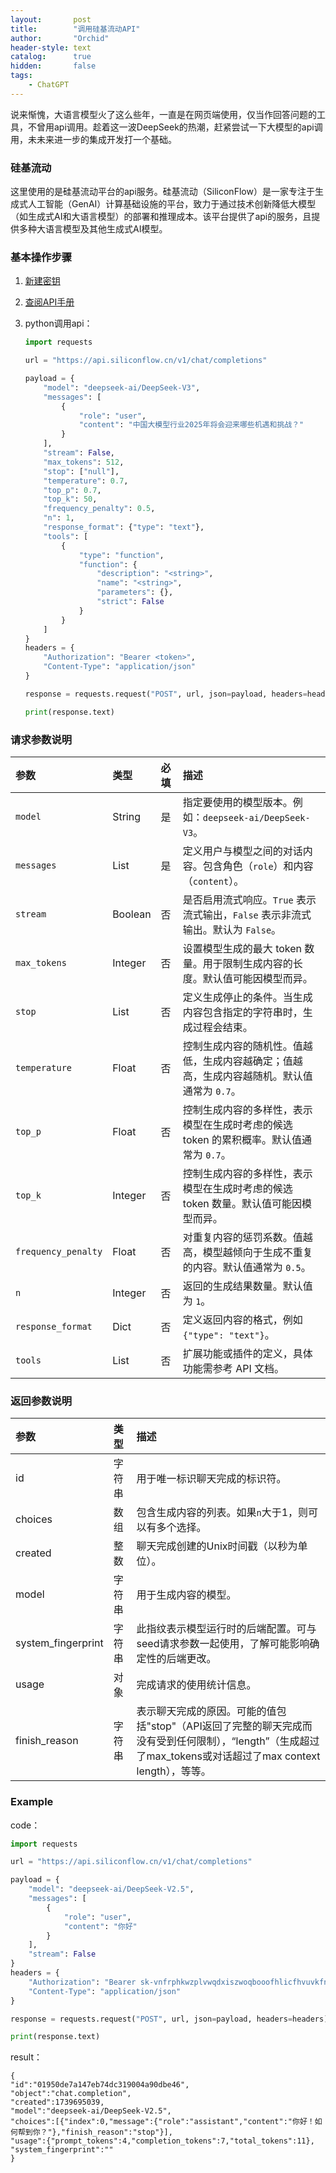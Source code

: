 ```yaml
---
layout:       post
title:        "调用硅基流动API"
author:       "Orchid"
header-style: text
catalog:      true
hidden:       false
tags:
    - ChatGPT
---
```


说来惭愧，大语言模型火了这么些年，一直是在网页端使用，仅当作回答问题的工具，不曾用api调用。趁着这一波DeepSeek的热潮，赶紧尝试一下大模型的api调用，未未来进一步的集成开发打一个基础。

### 硅基流动

这里使用的是硅基流动平台的api服务。硅基流动（SiliconFlow）是一家专注于生成式人工智能（GenAI）计算基础设施的平台，致力于通过技术创新降低大模型（如生成式AI和大语言模型）的部署和推理成本。该平台提供了api的服务，且提供多种大语言模型及其他生成式AI模型。

### 基本操作步骤

1. [新建密钥](https://cloud.siliconflow.cn/account/ak)

2. [查阅API手册](https://docs.siliconflow.cn/cn/api-reference/chat-completions/chat-completions)

3. python调用api：

   ```python
   import requests
   
   url = "https://api.siliconflow.cn/v1/chat/completions"
   
   payload = {
       "model": "deepseek-ai/DeepSeek-V3",
       "messages": [
           {
               "role": "user",
               "content": "中国大模型行业2025年将会迎来哪些机遇和挑战？"
           }
       ],
       "stream": False,
       "max_tokens": 512,
       "stop": ["null"],
       "temperature": 0.7,
       "top_p": 0.7,
       "top_k": 50,
       "frequency_penalty": 0.5,
       "n": 1,
       "response_format": {"type": "text"},
       "tools": [
           {
               "type": "function",
               "function": {
                   "description": "<string>",
                   "name": "<string>",
                   "parameters": {},
                   "strict": False
               }
           }
       ]
   }
   headers = {
       "Authorization": "Bearer <token>",
       "Content-Type": "application/json"
   }
   
   response = requests.request("POST", url, json=payload, headers=headers)
   
   print(response.text)
   ```

### 请求参数说明

| 参数                | 类型    | 必填 | 描述                                                         |
| :------------------ | :------ | :--- | :----------------------------------------------------------- |
| `model`             | String  | 是   | 指定要使用的模型版本。例如：`deepseek-ai/DeepSeek-V3`。      |
| `messages`          | List    | 是   | 定义用户与模型之间的对话内容。包含角色（`role`）和内容（`content`）。 |
| `stream`            | Boolean | 否   | 是否启用流式响应。`True` 表示流式输出，`False` 表示非流式输出。默认为 `False`。 |
| `max_tokens`        | Integer | 否   | 设置模型生成的最大 token 数量。用于限制生成内容的长度。默认值可能因模型而异。 |
| `stop`              | List    | 否   | 定义生成停止的条件。当生成内容包含指定的字符串时，生成过程会结束。 |
| `temperature`       | Float   | 否   | 控制生成内容的随机性。值越低，生成内容越确定；值越高，生成内容越随机。默认值通常为 `0.7`。 |
| `top_p`             | Float   | 否   | 控制生成内容的多样性，表示模型在生成时考虑的候选 token 的累积概率。默认值通常为 `0.7`。 |
| `top_k`             | Integer | 否   | 控制生成内容的多样性，表示模型在生成时考虑的候选 token 数量。默认值可能因模型而异。 |
| `frequency_penalty` | Float   | 否   | 对重复内容的惩罚系数。值越高，模型越倾向于生成不重复的内容。默认值通常为 `0.5`。 |
| `n`                 | Integer | 否   | 返回的生成结果数量。默认值为 `1`。                           |
| `response_format`   | Dict    | 否   | 定义返回内容的格式，例如 `{"type": "text"}`。                |
| `tools`             | List    | 否   | 扩展功能或插件的定义，具体功能需参考 API 文档。              |

### 返回参数说明

| 参数               | 类型   | 描述                                                         |
| :----------------- | :----- | :----------------------------------------------------------- |
| id                 | 字符串 | 用于唯一标识聊天完成的标识符。                               |
| choices            | 数组   | 包含生成内容的列表。如果`n`大于1，则可以有多个选择。         |
| created            | 整数   | 聊天完成创建的Unix时间戳（以秒为单位）。                     |
| model              | 字符串 | 用于生成内容的模型。                                         |
| system_fingerprint | 字符串 | 此指纹表示模型运行时的后端配置。可与seed请求参数一起使用，了解可能影响确定性的后端更改。 |
| usage              | 对象   | 完成请求的使用统计信息。                                     |
| finish_reason      | 字符串 | 表示聊天完成的原因。可能的值包括"stop"（API返回了完整的聊天完成而没有受到任何限制），“length”（生成超过了max_tokens或对话超过了max context length），等等。 |

### Example

code：

```python
import requests

url = "https://api.siliconflow.cn/v1/chat/completions"

payload = {
    "model": "deepseek-ai/DeepSeek-V2.5",
    "messages": [
        {
            "role": "user",
            "content": "你好"
        }
    ],
    "stream": False
}
headers = {
    "Authorization": "Bearer sk-vnfrphkwzplvwqdxiszwoqbooofhlicfhvuvkfnyqluaqvdl",
    "Content-Type": "application/json"
}

response = requests.request("POST", url, json=payload, headers=headers)

print(response.text)
```

result：

```
{
"id":"01950de7a147eb74dc319004a90dbe46",
"object":"chat.completion",
"created":1739695039,
"model":"deepseek-ai/DeepSeek-V2.5",
"choices":[{"index":0,"message":{"role":"assistant","content":"你好！如何帮到你？"},"finish_reason":"stop"}],
"usage":{"prompt_tokens":4,"completion_tokens":7,"total_tokens":11},
"system_fingerprint":""
}
```

